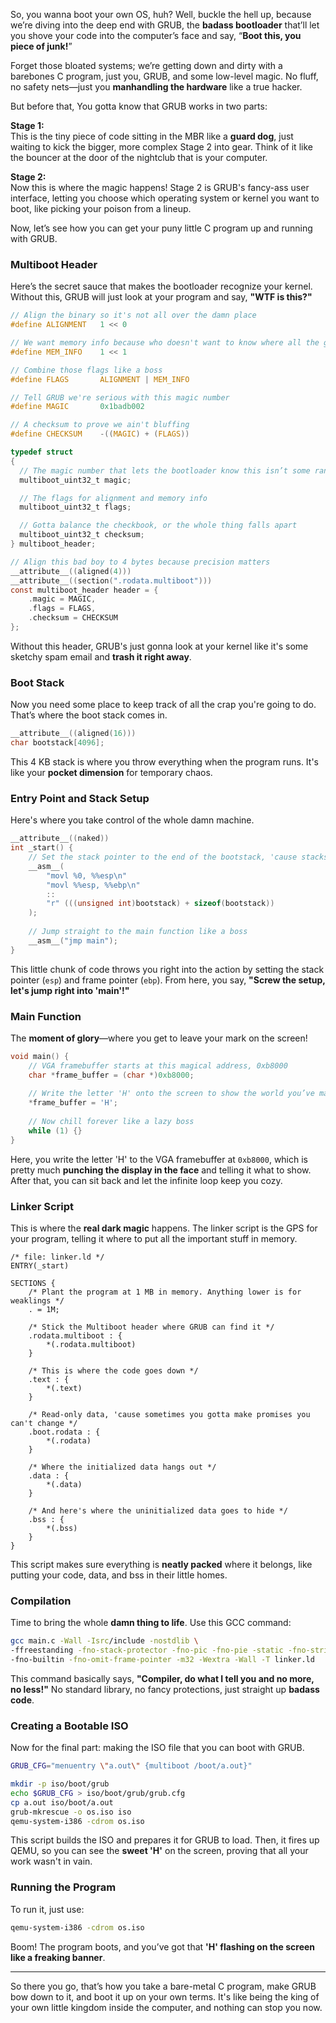 
So, you wanna boot your own OS, huh? Well, buckle the hell up, because we’re diving into the deep end with GRUB, the **badass bootloader** that’ll let you shove your code into the computer’s face and say, “**Boot this, you piece of junk!**”

Forget those bloated systems; we’re getting down and dirty with a barebones C program, just you, GRUB, and some low-level magic. No fluff, no safety nets—just you **manhandling the hardware** like a true hacker.

But before that, You gotta know that GRUB works in two parts:

**Stage 1:**  
This is the tiny piece of code sitting in the MBR like a **guard dog**, just waiting to kick the bigger, more complex Stage 2 into gear. Think of it like the bouncer at the door of the nightclub that is your computer.

**Stage 2:**  
Now this is where the magic happens! Stage 2 is GRUB's fancy-ass user interface, letting you choose which operating system or kernel you want to boot, like picking your poison from a lineup.

Now, let’s see how you can get your puny little C program up and running with GRUB.

### Multiboot Header

Here’s the secret sauce that makes the bootloader recognize your kernel. Without this, GRUB will just look at your program and say, **"WTF is this?"**

```c
// Align the binary so it's not all over the damn place
#define ALIGNMENT   1 << 0

// We want memory info because who doesn't want to know where all the good stuff is?
#define MEM_INFO    1 << 1

// Combine those flags like a boss
#define FLAGS       ALIGNMENT | MEM_INFO

// Tell GRUB we're serious with this magic number
#define MAGIC       0x1badb002 

// A checksum to prove we ain't bluffing
#define CHECKSUM    -((MAGIC) + (FLAGS))

typedef struct 
{
  // The magic number that lets the bootloader know this isn’t some random garbage
  multiboot_uint32_t magic;

  // The flags for alignment and memory info
  multiboot_uint32_t flags;

  // Gotta balance the checkbook, or the whole thing falls apart
  multiboot_uint32_t checksum;
} multiboot_header;

// Align this bad boy to 4 bytes because precision matters
__attribute__((aligned(4)))
__attribute__((section(".rodata.multiboot")))
const multiboot_header header = {
    .magic = MAGIC,
    .flags = FLAGS,
    .checksum = CHECKSUM
};
```

Without this header, GRUB's just gonna look at your kernel like it's some sketchy spam email and **trash it right away**.

### Boot Stack

Now you need some place to keep track of all the crap you're going to do. That’s where the boot stack comes in.

```c
__attribute__((aligned(16)))
char bootstack[4096];
```

This 4 KB stack is where you throw everything when the program runs. It's like your **pocket dimension** for temporary chaos.

### Entry Point and Stack Setup

Here's where you take control of the whole damn machine.

```c
__attribute__((naked))
int _start() {
    // Set the stack pointer to the end of the bootstack, 'cause stacks grow down like a hangover
    __asm__(
        "movl %0, %%esp\n"
        "movl %%esp, %%ebp\n"
        ::
        "r" (((unsigned int)bootstack) + sizeof(bootstack))
    );
    
    // Jump straight to the main function like a boss
    __asm__("jmp main");
}
```

This little chunk of code throws you right into the action by setting the stack pointer (`esp`) and frame pointer (`ebp`). From here, you say, **"Screw the setup, let's jump right into 'main'!"**

### Main Function

The **moment of glory**—where you get to leave your mark on the screen!

```c
void main() {
    // VGA framebuffer starts at this magical address, 0xb8000
    char *frame_buffer = (char *)0xb8000;
    
    // Write the letter 'H' onto the screen to show the world you’ve made it
    *frame_buffer = 'H';
    
    // Now chill forever like a lazy boss
    while (1) {}
}
```

Here, you write the letter 'H' to the VGA framebuffer at `0xb8000`, which is pretty much **punching the display in the face** and telling it what to show. After that, you can sit back and let the infinite loop keep you cozy.

### Linker Script

This is where the **real dark magic** happens. The linker script is the GPS for your program, telling it where to put all the important stuff in memory.

```ld
/* file: linker.ld */
ENTRY(_start)

SECTIONS {
    /* Plant the program at 1 MB in memory. Anything lower is for weaklings */
    . = 1M;

    /* Stick the Multiboot header where GRUB can find it */
    .rodata.multiboot : {
        *(.rodata.multiboot)
    }

    /* This is where the code goes down */
    .text : {
        *(.text)
    }

    /* Read-only data, 'cause sometimes you gotta make promises you can't change */
    .boot.rodata : {
        *(.rodata)
    }

    /* Where the initialized data hangs out */
    .data : {
        *(.data)
    }

    /* And here's where the uninitialized data goes to hide */
    .bss : {
        *(.bss)
    }
}
```

This script makes sure everything is **neatly packed** where it belongs, like putting your code, data, and bss in their little homes.

### Compilation

Time to bring the whole **damn thing to life**. Use this GCC command:

```bash
gcc main.c -Wall -Isrc/include -nostdlib \
-ffreestanding -fno-stack-protector -fno-pic -fno-pie -static -fno-strict-aliasing \
-fno-builtin -fno-omit-frame-pointer -m32 -Wextra -Wall -T linker.ld
```

This command basically says, **"Compiler, do what I tell you and no more, no less!"** No standard library, no fancy protections, just straight up **badass code**.

### Creating a Bootable ISO

Now for the final part: making the ISO file that you can boot with GRUB.

```bash
GRUB_CFG="menuentry \"a.out\" {multiboot /boot/a.out}"

mkdir -p iso/boot/grub
echo $GRUB_CFG > iso/boot/grub/grub.cfg
cp a.out iso/boot/a.out
grub-mkrescue -o os.iso iso
qemu-system-i386 -cdrom os.iso
```

This script builds the ISO and prepares it for GRUB to load. Then, it fires up QEMU, so you can see the **sweet 'H'** on the screen, proving that all your work wasn't in vain.

### Running the Program

To run it, just use:

```bash
qemu-system-i386 -cdrom os.iso
```

Boom! The program boots, and you’ve got that **'H' flashing on the screen like a freaking banner**.

---

So there you go, that’s how you take a bare-metal C program, make GRUB bow down to it, and boot it up on your own terms. It's like being the king of your own little kingdom inside the computer, and nothing can stop you now.